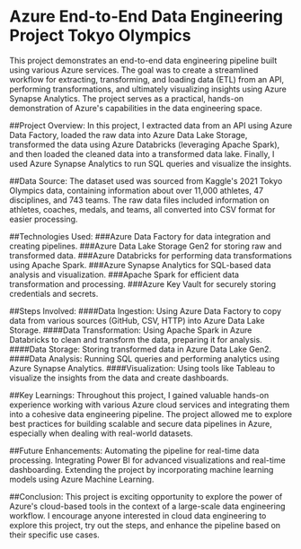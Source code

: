 # Azure End-to-End Data Engineering Project Tokyo Olympics
This project demonstrates an end-to-end data engineering pipeline built using various Azure services. The goal was to create a streamlined workflow for extracting, transforming, and loading data (ETL) from an API, performing transformations, and ultimately visualizing insights using Azure Synapse Analytics. The project serves as a practical, hands-on demonstration of Azure's capabilities in the data engineering space.

##Project Overview:
In this project, I extracted data from an API using Azure Data Factory, loaded the raw data into Azure Data Lake Storage, transformed the data using Azure Databricks (leveraging Apache Spark), and then loaded the cleaned data into a transformed data lake. Finally, I used Azure Synapse Analytics to run SQL queries and visualize the insights.

##Data Source:
The dataset used was sourced from Kaggle's 2021 Tokyo Olympics data, containing information about over 11,000 athletes, 47 disciplines, and 743 teams. The raw data files included information on athletes, coaches, medals, and teams, all converted into CSV format for easier processing.

##Technologies Used:
###Azure Data Factory for data integration and creating pipelines.
###Azure Data Lake Storage Gen2 for storing raw and transformed data.
###Azure Databricks for performing data transformations using Apache Spark.
###Azure Synapse Analytics for SQL-based data analysis and visualization.
###Apache Spark for efficient data transformation and processing.
###Azure Key Vault for securely storing credentials and secrets.

##Steps Involved:
####Data Ingestion: Using Azure Data Factory to copy data from various sources (GitHub, CSV, HTTP) into Azure Data Lake Storage.
####Data Transformation: Using Apache Spark in Azure Databricks to clean and transform the data, preparing it for analysis.
####Data Storage: Storing transformed data in Azure Data Lake Gen2.
####Data Analysis: Running SQL queries and performing analytics using Azure Synapse Analytics.
####Visualization: Using tools like Tableau to visualize the insights from the data and create dashboards.

##Key Learnings:
Throughout this project, I gained valuable hands-on experience working with various Azure cloud services and integrating them into a cohesive data engineering pipeline. The project allowed me to explore best practices for building scalable and secure data pipelines in Azure, especially when dealing with real-world datasets.

##Future Enhancements:
Automating the pipeline for real-time data processing.
Integrating Power BI for advanced visualizations and real-time dashboarding.
Extending the project by incorporating machine learning models using Azure Machine Learning.

##Conclusion:
This project is exciting opportunity to explore the power of Azure's cloud-based tools in the context of a large-scale data engineering workflow. I encourage anyone interested in cloud data engineering to explore this project, try out the steps, and enhance the pipeline based on their specific use cases.
